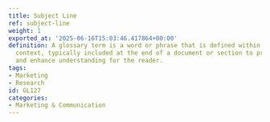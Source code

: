 ```yaml
---
title: Subject Line
ref: subject-line
weight: 1
exported_at: '2025-06-16T15:03:46.417864+00:00'
definition: A glossary term is a word or phrase that is defined within a specific
  context, typically included at the end of a document or section to provide clarity
  and enhance understanding for the reader.
tags:
- Marketing
- Research
id: GL127
categories:
- Marketing & Communication
---
```


